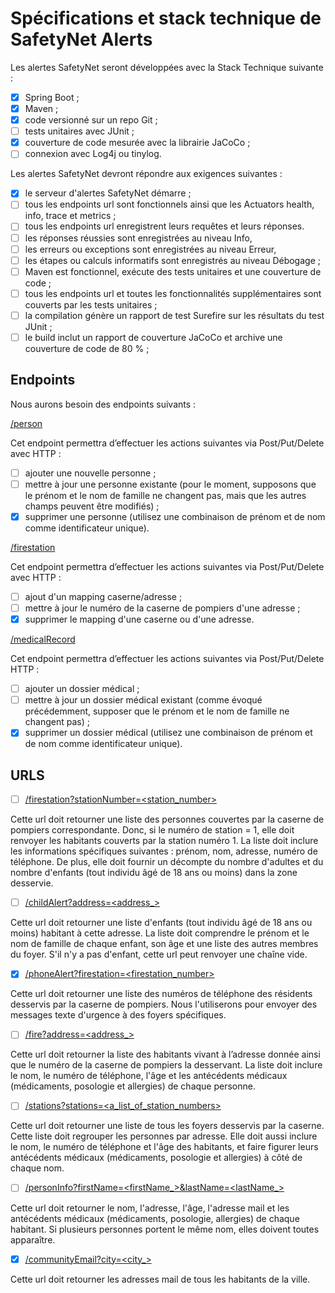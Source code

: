 # Spécifications et stack technique de SafetyNet Alerts

Les alertes SafetyNet seront développées avec la Stack Technique suivante :
-[x]  Spring Boot ; 
-[x]  Maven ; 
-[x]  code versionné sur un repo Git ;
-[ ]  tests unitaires avec JUnit ;
-[x]  couverture de code mesurée avec la librairie JaCoCo ;
-[ ]  connexion avec Log4j ou tinylog.

Les alertes SafetyNet devront répondre aux exigences suivantes :
-[x]  le serveur d'alertes SafetyNet démarre ;
-[ ]  tous les endpoints url sont fonctionnels ainsi que les Actuators health, info, trace et metrics ;
-[ ]  tous les endpoints url enregistrent leurs requêtes et leurs réponses. 
-[ ]  les réponses réussies sont enregistrées au niveau Info, 
-[ ] les erreurs ou exceptions sont enregistrées au niveau Erreur, 
-[ ] les étapes ou calculs informatifs sont enregistrés au niveau Débogage ;
-[ ] Maven est fonctionnel, exécute des tests unitaires et une couverture de code ;
-[ ] tous les endpoints url et toutes les fonctionnalités supplémentaires sont couverts par les tests unitaires ;
-[ ] la compilation génère un rapport de test Surefire sur les résultats du test JUnit ;
-[ ] le build inclut un rapport de couverture JaCoCo et archive une couverture de code de 80 % ;

## Endpoints

Nous aurons besoin des endpoints suivants :

[/person](http://localhost:8080/person)

Cet endpoint permettra d’effectuer les actions suivantes via Post/Put/Delete avec HTTP :
-[ ] ajouter une nouvelle personne ;
-[ ] mettre à jour une personne existante (pour le moment, supposons que le prénom et le nom de famille ne changent pas, mais que les autres champs peuvent être modifiés) ;
-[x] supprimer une personne (utilisez une combinaison de prénom et de nom comme identificateur unique).

[/firestation](http://localhost:8080/firestation)

Cet endpoint permettra d’effectuer les actions suivantes via Post/Put/Delete avec HTTP :
-[ ]  ajout d'un mapping caserne/adresse ;
-[ ]  mettre à jour le numéro de la caserne de pompiers d'une adresse ;
-[x]  supprimer le mapping d'une caserne ou d'une adresse.

 [/medicalRecord](http://localhost:8080/medicalRecord)

Cet endpoint permettra d’effectuer les actions suivantes via Post/Put/Delete HTTP :
-[ ]  ajouter un dossier médical ;
-[ ]  mettre à jour un dossier médical existant (comme évoqué précédemment, supposer que le prénom et le nom de famille ne changent pas) ;
-[x]  supprimer un dossier médical (utilisez une combinaison de prénom et de nom comme identificateur unique).

## URLS
-[ ] [/firestation?stationNumber=<station_number>](http://localhost:8080/firestation?stationNumber=<station_number>)

Cette url doit retourner une liste des personnes couvertes par la caserne de pompiers correspondante.
Donc, si le numéro de station = 1, elle doit renvoyer les habitants couverts par la station numéro 1. 
La liste doit inclure les informations spécifiques suivantes : prénom, nom, adresse, numéro de téléphone. 
De plus, elle doit fournir un décompte du nombre d'adultes et du nombre d'enfants (tout individu âgé de 18 ans ou moins) dans la zone desservie.

-[ ] [/childAlert?address=<address_>](http://localhost:8080/childAlert?address=<address>)

Cette url doit retourner une liste d'enfants (tout individu âgé de 18 ans ou moins) habitant à cette adresse.
La liste doit comprendre le prénom et le nom de famille de chaque enfant, son âge et une liste des autres membres du foyer. 
S'il n'y a pas d'enfant, cette url peut renvoyer une chaîne vide.

-[x] [/phoneAlert?firestation=<firestation_number>](http://localhost:8080/phoneAlert?firestation=<firestation_number>)

Cette url doit retourner une liste des numéros de téléphone des résidents desservis par la caserne de pompiers. 
Nous l'utiliserons pour envoyer des messages texte d'urgence à des foyers spécifiques.

-[ ] [/fire?address=<address_>](http://localhost:8080/fire?address=<address>)

Cette url doit retourner la liste des habitants vivant à l’adresse donnée ainsi que le numéro de la caserne de pompiers la desservant. 
La liste doit inclure le nom, le numéro de téléphone, l'âge et les antécédents médicaux (médicaments, posologie et allergies) de chaque personne.

-[ ] [/stations?stations=<a_list_of_station_numbers>](http://localhost:8080/flood/stations?stations=<a_list_of_station_numbers>)

Cette url doit retourner une liste de tous les foyers desservis par la caserne. 
Cette liste doit regrouper les personnes par adresse. 
Elle doit aussi inclure le nom, le numéro de téléphone et l'âge des habitants, et faire figurer leurs antécédents médicaux (médicaments, posologie et allergies) à côté de chaque nom.

-[ ] [/personInfo?firstName=<firstName_>&lastName=<lastName_>](http://localhost:8080/personInfo?firstName=<firstName>&lastName=<lastName>)

Cette url doit retourner le nom, l'adresse, l'âge, l'adresse mail et les antécédents médicaux (médicaments, posologie, allergies) de chaque habitant. 
Si plusieurs personnes portent le même nom, elles doivent toutes apparaître.

-[x] [/communityEmail?city=<city_>](http://localhost:8080/communityEmail?city=<city>)

Cette url doit retourner les adresses mail de tous les habitants de la ville.
